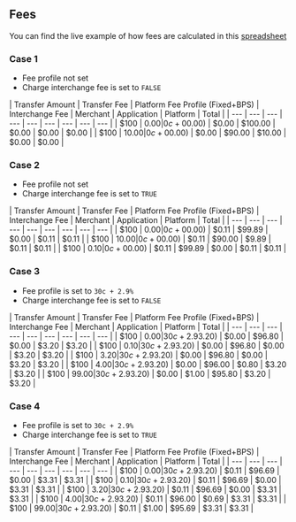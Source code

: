 ## Fees

 You can find the live example of how fees are calculated in this [spreadsheet]( https://docs.google.com/spreadsheets/u/1/d/1qkK5i-namQDt8BFyeNipdWXKqkaaXMwfXJYFNQbb6rY/edit?usp=sharing)


### Case 1
- Fee profile not set
- Charge interchange fee is set to `FALSE`

| Transfer Amount | Transfer Fee | Platform Fee Profile (Fixed+BPS) | Interchange Fee | Merchant | Application | Platform | Total |
| --- | --- | --- | --- | --- | --- | --- | --- | --- |
| $100 | $0.00 | 0c+0% ($0.00) | $0.00 | $100.00 | $0.00 | $0.00 | $0.00 |
| $100 | $10.00 | 0c+0% ($0.00) | $0.00 | $90.00 | $10.00 | $0.00 | $0.00 |

### Case 2
- Fee profile not set
- Charge interchange fee is set to `TRUE`

| Transfer Amount | Transfer Fee | Platform Fee Profile (Fixed+BPS) | Interchange Fee | Merchant | Application | Platform | Total |
| --- | --- | --- | --- | --- | --- | --- | --- | --- |
| $100 | $0.00 | 0c+0% ($0.00) | $0.11 | $99.89 | $0.00 | $0.11 | $0.11 |
| $100 | $10.00 | 0c+0% ($0.00) | $0.11 | $90.00 | $9.89 | $0.11 | $0.11 |
| $100 | $0.10 | 0c+0% ($0.00) | $0.11 | $99.89 | $0.00 | $0.11 | $0.11 |

### Case 3
- Fee profile is set to `30c + 2.9%`
- Charge interchange fee is set to `FALSE`

| Transfer Amount | Transfer Fee | Platform Fee Profile (Fixed+BPS) | Interchange Fee | Merchant | Application | Platform | Total |
| --- | --- | --- | --- | --- | --- | --- | --- | --- |
| $100 | $0.00 | 30c+2.9% ($3.20) | $0.00 | $96.80 | $0.00 | $3.20 | $3.20 |
| $100 | $0.10 | 30c+2.9% ($3.20) | $0.00 | $96.80 | $0.00 | $3.20 | $3.20 |
| $100 | $3.20 | 30c+2.9% ($3.20) | $0.00 | $96.80 | $0.00 | $3.20 | $3.20 |
| $100 | $4.00 | 30c+2.9% ($3.20) | $0.00 | $96.00 | $0.80 | $3.20 | $3.20 |
| $100 | $99.00 | 30c+2.9% ($3.20) | $0.00 | $1.00 | $95.80 | $3.20 | $3.20 |

### Case 4
- Fee profile is set to `30c + 2.9%`
- Charge interchange fee is set to `TRUE`

| Transfer Amount | Transfer Fee | Platform Fee Profile (Fixed+BPS) | Interchange Fee | Merchant | Application | Platform | Total |
| --- | --- | --- | --- | --- | --- | --- | --- | --- |
| $100 | $0.00 | 30c+2.9% ($3.20) | $0.11 | $96.69 | $0.00 | $3.31 | $3.31 |
| $100 | $0.10 | 30c+2.9% ($3.20) | $0.11 | $96.69 | $0.00 | $3.31 | $3.31 |
| $100 | $3.20 | 30c+2.9% ($3.20) | $0.11 | $96.69 | $0.00 | $3.31 | $3.31 |
| $100 | $4.00 | 30c+2.9% ($3.20) | $0.11 | $96.00 | $0.69 | $3.31 | $3.31 |
| $100 | $99.00 | 30c+2.9% ($3.20) | $0.11 | $1.00 | $95.69 | $3.31 | $3.31 |
